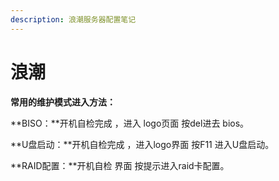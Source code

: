 ```yaml
---
description: 浪潮服务器配置笔记
---
```


# 浪潮

**常用的维护模式进入方法：**

**BISO：**开机自检完成 ，进入 logo页面 按del进去 bios。

**U盘启动：**开机自检完成 ，进入logo界面 按F11 进入U盘启动。

**RAID配置：**开机自检 界面 按提示进入raid卡配置。
